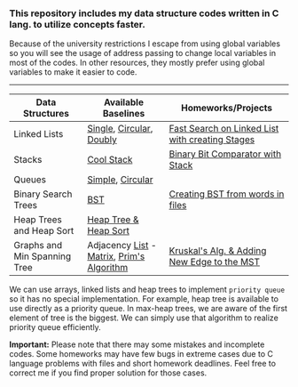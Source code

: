 ### This repository includes my data structure codes written in C lang. to utilize concepts faster.

Because of the university restrictions I escape from using global variables so you will see the usage of address passing to change local variables in most of the codes. In other resources, they mostly prefer using global variables to make it easier to code.
_____

| Data Structures | Available Baselines | Homeworks/Projects |
| --- | --- | --- |
| Linked Lists | [Single](https://github.com/Toygarr/data-structures/blob/main/Linked%20Lists/linkedlist.c), [Circular](https://github.com/Toygarr/data-structures/blob/main/Linked%20Lists/circular_linkedlist.c), [Doubly](https://github.com/Toygarr/data-structures/blob/main/Linked%20Lists/doubly_linkedlist.c)| [Fast Search on Linked List with creating Stages](https://github.com/Toygarr/data-structures/blob/main/Linked%20Lists/HW1/fast_linkedlist.c) |
| Stacks | [Cool Stack](https://github.com/Toygarr/data-structures/blob/main/Stack/stack.c) | [Binary Bit Comparator with Stack](https://github.com/Toygarr/data-structures/blob/main/Stack/HW2/binary_stack.c)|
| Queues | [Simple](https://github.com/Toygarr/data-structures/blob/main/Queue/simple_queue.c), [Circular](https://github.com/Toygarr/data-structures/blob/main/Queue/circular_queue.c) | |
| Binary Search Trees | [BST](https://github.com/Toygarr/data-structures/blob/main/Binary%20Search%20Tree/bst.c)| [Creating BST from words in files](https://github.com/Toygarr/data-structures/tree/main/Binary%20Search%20Tree/HW3)| 
| Heap Trees and Heap Sort | [Heap Tree & Heap Sort](https://github.com/Toygarr/data-structures/blob/main/Heap%20Tree/heap.c) | |
| Graphs and Min Spanning Tree | Adjacency [List](https://github.com/Toygarr/data-structures/blob/main/Graph/AdjecancyList.c) - [Matrix](https://github.com/Toygarr/data-structures/blob/main/Graph/AdjecancyMatrix.c), [Prim's Algorithm](https://github.com/Toygarr/data-structures/blob/main/Graph/Greedy%20Algorithms/PrimsAlgorithm.c) | [Kruskal's Alg. & Adding New Edge to the MST](https://github.com/Toygarr/data-structures/blob/main/Graph/Greedy%20Algorithms/HW4/KruskalsAlgorithm.c)|

We can use arrays, linked lists and heap trees to implement ```priority queue``` so it has no special implementation. For example, heap tree is available to use directly as a priority queue. In max-heap trees, we are aware of the first element of tree is the biggest. We can simply use that algorithm to realize priority queue efficiently.

**Important:** Please note that there may some mistakes and incomplete codes. Some homeworks may have few bugs in extreme cases due to C language problems with files and short homework deadlines. Feel free to correct me if you find proper solution for those cases. 
